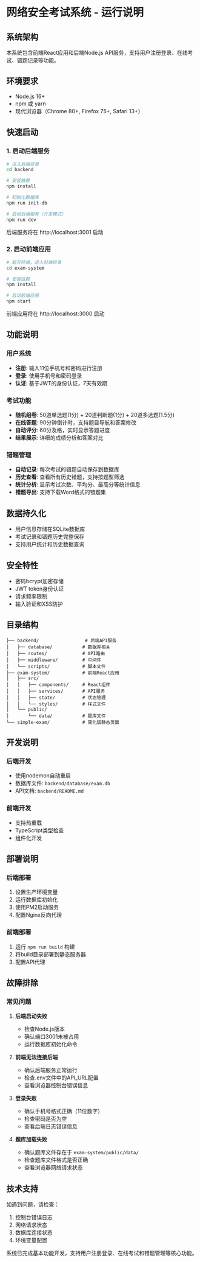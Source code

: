 # 网络安全考试系统 - 运行说明

## 系统架构

本系统包含前端React应用和后端Node.js API服务，支持用户注册登录、在线考试、错题记录等功能。

## 环境要求

- Node.js 16+
- npm 或 yarn
- 现代浏览器（Chrome 80+, Firefox 75+, Safari 13+）

## 快速启动

### 1. 启动后端服务

```bash
# 进入后端目录
cd backend

# 安装依赖
npm install

# 初始化数据库
npm run init-db

# 启动后端服务（开发模式）
npm run dev
```

后端服务将在 http://localhost:3001 启动

### 2. 启动前端应用

```bash
# 新开终端，进入前端目录
cd exam-system

# 安装依赖
npm install

# 启动前端应用
npm start
```

前端应用将在 http://localhost:3000 启动

## 功能说明

### 用户系统
- **注册**: 输入11位手机号和密码进行注册
- **登录**: 使用手机号和密码登录
- **认证**: 基于JWT的身份认证，7天有效期

### 考试功能
- **随机组卷**: 50道单选题(1分) + 20道判断题(1分) + 20道多选题(1.5分)
- **在线答题**: 90分钟倒计时，支持题目导航和答案修改
- **自动评分**: 60分及格，实时显示答题进度
- **结果展示**: 详细的成绩分析和答案对比

### 错题管理
- **自动记录**: 每次考试的错题自动保存到数据库
- **历史查看**: 查看所有历史错题，支持按题型筛选
- **统计分析**: 显示考试次数、平均分、最高分等统计信息
- **错题导出**: 支持下载Word格式的错题集

## 数据持久化

- 用户信息存储在SQLite数据库
- 考试记录和错题历史完整保存
- 支持用户统计和历史数据查询

## 安全特性

- 密码bcrypt加密存储
- JWT token身份认证
- 请求频率限制
- 输入验证和XSS防护

## 目录结构

```
├── backend/                 # 后端API服务
│   ├── database/           # 数据库相关
│   ├── routes/             # API路由
│   ├── middleware/         # 中间件
│   └── scripts/            # 脚本文件
├── exam-system/            # 前端React应用
│   ├── src/
│   │   ├── components/     # React组件
│   │   ├── services/       # API服务
│   │   ├── state/          # 状态管理
│   │   └── styles/         # 样式文件
│   └── public/
│       └── data/           # 题库文件
└── simple-exam/            # 简化版静态页面
```

## 开发说明

### 后端开发
- 使用nodemon自动重启
- 数据库文件: `backend/database/exam.db`
- API文档: `backend/README.md`

### 前端开发
- 支持热重载
- TypeScript类型检查
- 组件化开发

## 部署说明

### 后端部署
1. 设置生产环境变量
2. 运行数据库初始化
3. 使用PM2启动服务
4. 配置Nginx反向代理

### 前端部署
1. 运行 `npm run build` 构建
2. 将build目录部署到静态服务器
3. 配置API代理

## 故障排除

### 常见问题

1. **后端启动失败**
   - 检查Node.js版本
   - 确认端口3001未被占用
   - 运行数据库初始化命令

2. **前端无法连接后端**
   - 确认后端服务正常运行
   - 检查.env文件中的API_URL配置
   - 查看浏览器控制台错误信息

3. **登录失败**
   - 确认手机号格式正确（11位数字）
   - 检查密码是否为空
   - 查看后端日志错误信息

4. **题库加载失败**
   - 确认题库文件存在于 `exam-system/public/data/`
   - 检查题库文件格式是否正确
   - 查看浏览器网络请求状态

## 技术支持

如遇到问题，请检查：
1. 控制台错误日志
2. 网络请求状态
3. 数据库连接状态
4. 环境变量配置

系统已完成基本功能开发，支持用户注册登录、在线考试和错题管理等核心功能。